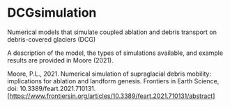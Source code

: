 # DCGsimulation
Numerical models that simulate coupled ablation and debris transport on debris-covered glaciers (DCG)

A description of the model, the types of simulations available, and example results are provided in Moore (2021).

Moore, P.L., 2021. Numerical simulation of supraglacial debris mobility: implications for ablation and landform genesis. Frontiers in Earth Science, doi: 10.3389/feart.2021.710131. [https://www.frontiersin.org/articles/10.3389/feart.2021.710131/abstract]
